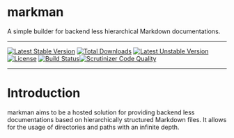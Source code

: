 # markman
A simple builder for backend less hierarchical Markdown documentations.
____________________________________________

[![Latest Stable Version](https://poser.pugx.org/techdivision/markman/v/stable.png)](https://packagist.org/packages/techdivision/markman) [![Total Downloads](https://poser.pugx.org/techdivision/markman/downloads.png)](https://packagist.org/packages/techdivision/markman) [![Latest Unstable Version](https://poser.pugx.org/techdivision/markman/v/unstable.png)](https://packagist.org/packages/techdivision/markman) [![License](https://poser.pugx.org/techdivision/markman/license.png)](https://packagist.org/packages/techdivision/markman) [![Build Status](https://travis-ci.org/techdivision/markman.png)](https://travis-ci.org/techdivision/markman)[![Scrutinizer Code Quality](https://scrutinizer-ci.com/g/techdivision/markman/badges/quality-score.png?b=master)](https://scrutinizer-ci.com/g/techdivision/markman/?branch=master)
____________________________________________
# Introduction
markman aims to be a hosted solution for providing backend less documentations based on hierarchically structured Markdown files.
It allows for the usage of directories and paths with an infinite depth.
